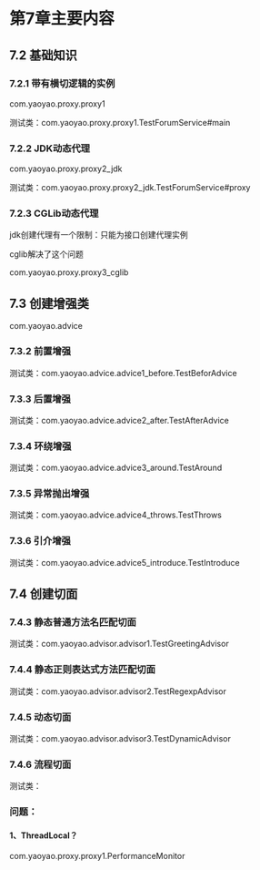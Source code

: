 # 第7章主要内容

## 7.2 基础知识

### 7.2.1 带有横切逻辑的实例

com.yaoyao.proxy.proxy1

测试类：com.yaoyao.proxy.proxy1.TestForumService#main

### 7.2.2 JDK动态代理

com.yaoyao.proxy.proxy2_jdk

测试类：com.yaoyao.proxy.proxy2_jdk.TestForumService#proxy

### 7.2.3 CGLib动态代理

jdk创建代理有一个限制：只能为接口创建代理实例

cglib解决了这个问题

com.yaoyao.proxy.proxy3_cglib

## 7.3 创建增强类

com.yaoyao.advice

### 7.3.2 前置增强

测试类：com.yaoyao.advice.advice1_before.TestBeforAdvice

### 7.3.3 后置增强

测试类：com.yaoyao.advice.advice2_after.TestAfterAdvice

### 7.3.4 环绕增强

测试类：com.yaoyao.advice.advice3_around.TestAround

### 7.3.5 异常抛出增强

测试类：com.yaoyao.advice.advice4_throws.TestThrows

### 7.3.6 引介增强

测试类：com.yaoyao.advice.advice5_introduce.TestIntroduce

## 7.4 创建切面

### 7.4.3 静态普通方法名匹配切面

测试类：com.yaoyao.advisor.advisor1.TestGreetingAdvisor

### 7.4.4 静态正则表达式方法匹配切面

测试类：com.yaoyao.advisor.advisor2.TestRegexpAdvisor

### 7.4.5 动态切面

测试类：com.yaoyao.advisor.advisor3.TestDynamicAdvisor

### 7.4.6 流程切面

测试类：







### 问题：

#### 1、ThreadLocal？

com.yaoyao.proxy.proxy1.PerformanceMonitor